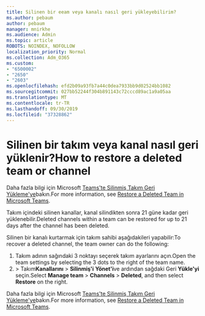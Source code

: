 ```yaml
---
title: Silinen bir eeam veya kanalı nasıl geri yükleyebilirim?
ms.author: pebaum
author: pebaum
manager: mnirkhe
ms.audience: Admin
ms.topic: article
ROBOTS: NOINDEX, NOFOLLOW
localization_priority: Normal
ms.collection: Adm_O365
ms.custom:
- "6500002"
- "2650"
- "2603"
ms.openlocfilehash: efd2b09a93fb7a44c0dea7933bb9d02524bb1082
ms.sourcegitcommit: 027bb52244f304b891143c72cccd89ac1a9a05aa
ms.translationtype: MT
ms.contentlocale: tr-TR
ms.lasthandoff: 09/30/2019
ms.locfileid: "37328862"
---
```

# <a name="how-to-restore-a-deleted-team-or-channel"></a><span data-ttu-id="be540-102">Silinen bir takım veya kanal nasıl geri yüklenir?</span><span class="sxs-lookup"><span data-stu-id="be540-102">How to restore a deleted team or channel</span></span>

<span data-ttu-id="be540-103">Daha fazla bilgi için Microsoft [Teams'te Silinmiş Takım Geri Yükleme'ye](https://blogs.technet.microsoft.com/skypehybridguy/2017/07/23/restoring-a-deleted-team-in-microsoft-teams)bakın.</span><span class="sxs-lookup"><span data-stu-id="be540-103">For more information, see [Restore a Deleted Team in Microsoft Teams](https://blogs.technet.microsoft.com/skypehybridguy/2017/07/23/restoring-a-deleted-team-in-microsoft-teams).</span></span>

<span data-ttu-id="be540-104">Takım içindeki silinen kanallar, kanal silindikten sonra 21 güne kadar geri yüklenebilir.</span><span class="sxs-lookup"><span data-stu-id="be540-104">Deleted channels within a team can be restored for up to 21 days after the channel has been deleted.</span></span>

<span data-ttu-id="be540-105">Silinen bir kanalı kurtarmak için takım sahibi aşağıdakileri yapabilir:</span><span class="sxs-lookup"><span data-stu-id="be540-105">To recover a deleted channel, the team owner can do the following:</span></span>

1. <span data-ttu-id="be540-106">Takım adının sağındaki 3 noktayı seçerek takım ayarlarını açın.</span><span class="sxs-lookup"><span data-stu-id="be540-106">Open the team settings by selecting the 3 dots to the right of the team name.</span></span>
2. <span data-ttu-id="be540-107"> > Takım**Kanallarını** > **Silinmiş'i** **Yönet'i**ve ardından sağdaki Geri **Yükle'yi** seçin.</span><span class="sxs-lookup"><span data-stu-id="be540-107">Select **Manage team** > **Channels** > **Deleted**, and then select **Restore** on the right.</span></span>

<span data-ttu-id="be540-108">Daha fazla bilgi için Microsoft [Teams'te Silinmiş Takım Geri Yükleme'ye](https://blogs.technet.microsoft.com/skypehybridguy/2017/07/23/restoring-a-deleted-team-in-microsoft-teams)bakın.</span><span class="sxs-lookup"><span data-stu-id="be540-108">For more information, see [Restore a Deleted Team in Microsoft Teams](https://blogs.technet.microsoft.com/skypehybridguy/2017/07/23/restoring-a-deleted-team-in-microsoft-teams).</span></span>